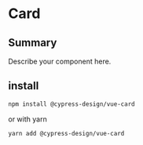 # Card

## Summary

Describe your component here.

## install

```bash
npm install @cypress-design/vue-card
```

or with yarn

```bash
yarn add @cypress-design/vue-card
```
